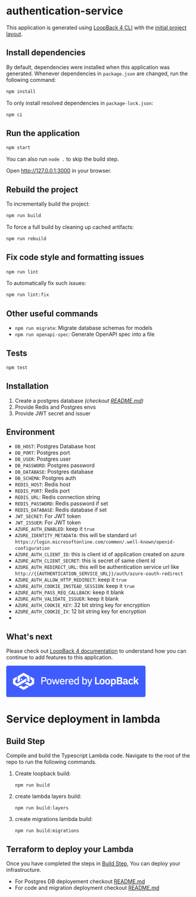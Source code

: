 # authentication-service

This application is generated using [LoopBack 4 CLI](https://loopback.io/doc/en/lb4/Command-line-interface.html) with the
[initial project layout](https://loopback.io/doc/en/lb4/Loopback-application-layout.html).

## Install dependencies

By default, dependencies were installed when this application was generated.
Whenever dependencies in `package.json` are changed, run the following command:

```sh
npm install
```

To only install resolved dependencies in `package-lock.json`:

```sh
npm ci
```

## Run the application

```sh
npm start
```

You can also run `node .` to skip the build step.

Open http://127.0.0.1:3000 in your browser.

## Rebuild the project

To incrementally build the project:

```sh
npm run build
```

To force a full build by cleaning up cached artifacts:

```sh
npm run rebuild
```

## Fix code style and formatting issues

```sh
npm run lint
```

To automatically fix such issues:

```sh
npm run lint:fix
```

## Other useful commands

- `npm run migrate`: Migrate database schemas for models
- `npm run openapi-spec`: Generate OpenAPI spec into a file

## Tests

```sh
npm test
```

## Installation

1. Create a postgres database _(checkout [README.md](https://github.com/sourcefuse/arc-lambda/blob/main/dependencies/db/README.md))_
2. Provide Redis and Postgres envs
3. Provide JWT secret and issuer

## Environment

- `DB_HOST`: Postgres Database host
- `DB_PORT`: Postgres port
- `DB_USER`: Postgres user
- `DB_PASSWORD`: Postgres password
- `DB_DATABASE`: Postgres database
- `DB_SCHEMA`: Postgres auth
- `REDIS_HOST`: Redis host
- `REDIS_PORT`: Redis port
- `REDIS_URL`: Redis connection string
- `REDIS_PASSWORD`: Redis password if set
- `REDIS_DATABASE`: Redis database if set
- `JWT_SECRET`: For JWT token
- `JWT_ISSUER`: For JWT token
- `AZURE_AUTH_ENABLED`: keep it `true`
- `AZURE_IDENTITY_METADATA`: this will be standard url `https://login.microsoftonline.com/common/.well-known/openid-configuration`
- `AZURE_AUTH_CLIENT_ID`: this is client id of application created on azure
- `AZURE_AUTH_CLIENT_SECRET`: this is secret of same client id
- `AZURE_AUTH_REDIRECT_URL`: this will be authentication service url like `http://{{AUTHENTICATION_SERVICE_URL}}/auth/azure-oauth-redirect`
- `AZURE_AUTH_ALLOW_HTTP_REDIRECT`: keep it `true`
- `AZURE_AUTH_COOKIE_INSTEAD_SESSION`: keep it `true`
- `AZURE_AUTH_PASS_REQ_CALLBACK`: keep it blank
- `AZURE_AUTH_VALIDATE_ISSUER`: keep it blank
- `AZURE_AUTH_COOKIE_KEY`: 32 bit string key for encryption
- `AZURE_AUTH_COOKIE_IV`: 12 bit string key for encryption
-

## What's next

Please check out [LoopBack 4 documentation](https://loopback.io/doc/en/lb4/) to
understand how you can continue to add features to this application.

[![LoopBack](<https://github.com/loopbackio/loopback-next/raw/master/docs/site/imgs/branding/Powered-by-LoopBack-Badge-(blue)-@2x.png>)](http://loopback.io/)

# Service deployment in lambda

## <a id="build_step"></a> Build Step

Compile and build the Typescript Lambda code. Navigate to the root of the repo to run the following commands.

1. Create loopback build:
   ```shell
   npm run build
   ```
2. create lambda layers build:
   ```shell
   npm run build:layers
   ```
3. create migrations lambda build:
   ```shell
   npm run build:migrations
   ```

## Terraform to deploy your Lambda

Once you have completed the steps in [Build Step](#build_step), You can deploy your infrastructure.

- For Postgres DB deployement checkout [README.md](https://github.com/sourcefuse/arc-lambda/blob/main/dependencies/db/README.md)
- For code and migration deployment checkout [README.md](https://github.com/sourcefuse/arc-lambda/blob/main/arc-auth/cdk/README.md)
